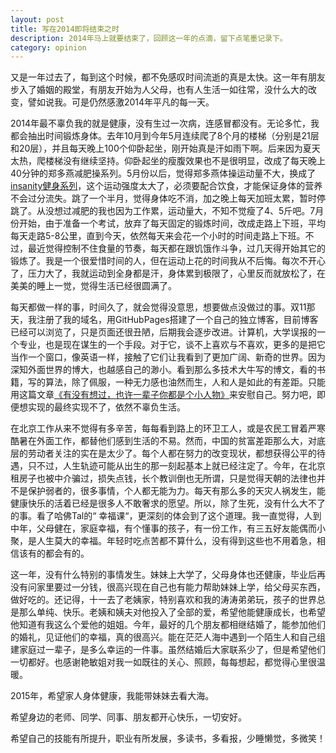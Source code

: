 ```yaml
---
layout: post
title: 写在2014即将结束之时
description: 2014年马上就要结束了，回顾这一年的点滴，留下点笔墨记录下。
category: opinion
---
```



 又是一年过去了，每到这个时候，都不免感叹时间流逝的真是太快。这一年有朋友步入了婚姻的殿堂，有朋友开始为人父母，也有人生活一如往常，没什么大的改变，譬如说我。可是仍然感激2014年平凡的每一天。

2014年最不辜负我的就是健康，没有生过一次病，连感冒都没有。无论多忙，我都会抽出时间锻炼身体。去年10月到今年5月连续爬了8个月的楼梯（分别是21层和20层），并且每天晚上100个仰卧起坐，刚开始真是汗如雨下啊。后来因为夏天太热，爬楼梯没有继续坚持。仰卧起坐的瘦腹效果也不是很明显，改成了每天晚上40分钟的郑多燕减肥操系列。5月份以后，觉得郑多燕体操运动量不大，换成了[insanity健身系列](http://www.youku.com/playlist_show/id_21239004.html#fr.yk.folder.2)，这个运动强度太大了，必须要配合饮食，才能保证身体的营养不会过分流失。跳了一个半月，觉得身体吃不消，加之晚上每天加班太累，暂时停跳了。从没想过减肥的我也因为工作累，运动量大，不知不觉瘦了4、5斤吧。7月份开始，由于准备一个考试，放弃了每天固定的锻炼时间，改成走路上下班，平均每天走路5-8公里，直到今天，依然每天来会花一个小时的时间走路上下班。不过，最近觉得控制不住食量的节奏，每天都在跟饥饿作斗争，过几天得开始其它的锻炼了。我是一个很爱惜时间的人，但在运动上花的时间我从不后悔。每次不开心了，压力大了，我就运动到全身都是汗，身体累到极限了，心里反而就放松了，在美美的睡上一觉，觉得生活已经很圆满了。

每天都做一样的事，时间久了，就会觉得没意思，想要做点没做过的事。双11那天，我注册了我的域名，用GitHubPages搭建了一个自己的独立博客，目前博客已经可以浏览了，只是页面还很丑陋，后期我会逐步改进。计算机，大学误报的一个专业，也是现在谋生的一个手段。对于它，谈不上喜欢与不喜欢，更多的是把它当作一个窗口，像英语一样，接触了它们让我看到了更加广阔、新奇的世界。因为深知外面世界的博大，也越感自己的渺小。看到那么多技术大牛写的博文，看的书籍，写的算法，除了佩服，一种无力感也油然而生，人和人是如此的有差距。只能用这篇文章[《有没有想过，也许一辈子你都是个小人物》](http://www.douban.com/note/86785013/)来安慰自己。努力吧，即便想实现的最终实现不了，依然不辜负生活。

在北京工作从来不觉得有多辛苦，每每看到路上的环卫工人，或是农民工冒着严寒酷暑在外面工作，都替他们感到生活的不易。然而，中国的贫富差距那么大，对底层的劳动者关注的实在是太少了。每个人都在努力的改变现状，都想获得公平的待遇，只不过，人生轨迹可能从出生的那一刻起基本上就已经注定了。今年，在北京租房子也被中介骗过，损失点钱，长个教训倒也无所谓，只是觉得天朝的法律也并不是保护弱者的，很多事情，个人都无能为力。每天有那么多的天灾人祸发生，能健康快乐的活着已经是很多人不敢奢求的愿望。所以，除了生死，没有什么大不了的事。看了哈佛Tal的“ 幸福课“，更深刻的体会到了这个道理。我一直觉得，人到中年，父母健在，家庭幸福，有个懂事的孩子，有一份工作，有三五好友能偶而小聚，是人生莫大的幸福。年轻时吃点苦都不算什么，没有得到这些也不用着急，相信该有的都会有的。

这一年，没有什么特别的事情发生。妹妹上大学了，父母身体也还健康，毕业后再没有问家里要过一分钱，很高兴现在自己也有能力帮助妹妹上学，给父母买东西，做好吃的。还记得，十一去了老姨家，特别喜欢和我的涛涛弟弟玩，孩子的世界总是那么单纯、快乐。老姨和姨夫对他投入了全部的爱，希望他能健康成长，也希望他知道有我这么个爱他的姐姐。今年，最好的几个朋友都相继结婚了，能参加他们的婚礼，见证他们的幸福，真的很高兴。能在茫茫人海中遇到一个陌生人和自己组建家庭过一辈子，是多么幸运的一件事。虽然结婚后大家联系少了，但是希望他们一切都好。也感谢艳敏姐对我一如既往的关心、照顾，每每想起，都觉得心里很温暖。

2015年，希望家人身体健康，我能带妹妹去看大海。

希望身边的老师、同学、同事、朋友都开心快乐，一切安好。

希望自己的技能有所提升，职业有所发展，多读书，多看报，少睡懒觉，多微笑！
